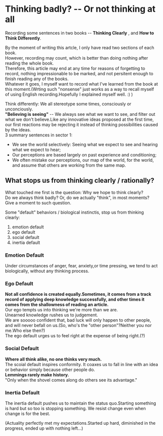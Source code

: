 # Thinking badly? -- Or not thinking at all

Recording some sentences in two books -- **Thinking Clearly** , and **How to Think Differently**.  

By the moment of writing this artcle, I only have read two sections of each book.  
However, recording may count, which is better than doing nothing after reading the whole book.  
Therefore, this article may end at any time for reasons of forgetting to record, nothing impressionable to be marked, and not persitent enough to finish reading any of the books.  
Whatever it goes, I myself want to record what I've learned from the book at this moment.(Wrting such "nonsense" just works as a way to recall myself of using English recording.Hopefully I explained myself well. :)   )  

Think differently:
We all stereotype some times, consciously or unconciously.  
**"Believing is seeing"** -- We always see what we want to see, and filter out what we don't believe.Like any innovative ideas proposed at the first time, our first reactions may be rejecting it instead of thinking possibilities caused by the ideas.  
3 summary sentences in sector 1:  
* We see the world selectively: Seeing what we expect to see and hearing what we expect to hear;
* Our perceptions are based largely on past experience and conditioning;
* We often mistake our perceptions, our map of the world, for the world, and assume that others are working from the same map.

## What stops us from thinking clearly / rationally?
What touched me first is the question: Why we hope to think clearly?  
Do we always think badly? Or, do we actually "think", in most moments?  
Give a moment to such question.

Some "default" behaviors / biological instinctis, stop us from thinking clearly:
1. emotion default
2. ego default
3. social default
4. inertia default  

### Emotion Default
Under circumstances of anger, fear, anxiety,or time pressing, we tend to act biologically, without any thinking process.

### Ego Default
**Not all confidence is created equally.Sometimes, it comes from a track record of applying deep knowledge successfully, and other times it comes from the shallowness of reading an article.**  
Our ego tempts us into thinking we're more than we are.  
Unearned knowledge rushes us to judgement.    
We are sooooo confident that, bad luck will only happen to other people, and will never befall on us.(So, who's the "other person"?Neither you nor me.Who else then?)  
The ego default urges us to feel right at the expense of being right.(?)

### Social Default
**Where all think alike, no one thinks very much.**  
The scoial default inspires conformity. It coaxes us to fall in line with an idea or behavior simply because other people do.  
**Lemmings rarely make history.**  
"Only when the shovel comes along do others see its advantage."  

### Inertia Default
The inertia default pushes us to maintain the status quo.Starting something is hard but so too is stopping something. We resist change even when change is for the best.  

(Actuality perfectly met my expectations.Started up hard, diminished in the progress, ended up with nothing left...)



